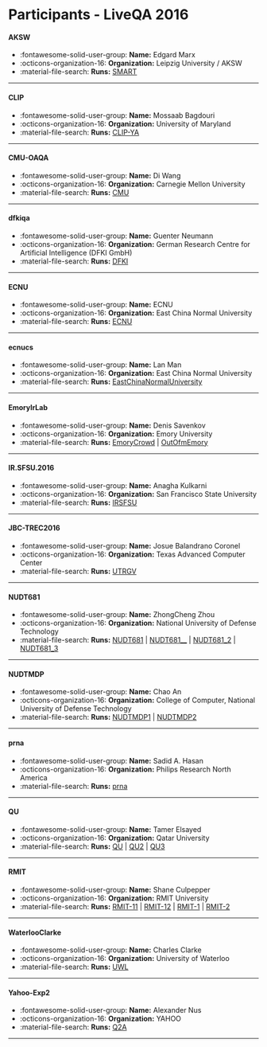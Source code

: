 # Participants - LiveQA 2016 

#### AKSW
 - :fontawesome-solid-user-group: **Name:** Edgard Marx
 - :octicons-organization-16: **Organization:** Leipzig University / AKSW
 - :material-file-search: **Runs:** [SMART](./runs.md#smart)

---
#### CLIP
 - :fontawesome-solid-user-group: **Name:** Mossaab Bagdouri
 - :octicons-organization-16: **Organization:** University of Maryland
 - :material-file-search: **Runs:** [CLIP-YA](./runs.md#clip-ya)

---
#### CMU-OAQA
 - :fontawesome-solid-user-group: **Name:** Di Wang
 - :octicons-organization-16: **Organization:** Carnegie Mellon University
 - :material-file-search: **Runs:** [CMU](./runs.md#cmu)

---
#### dfkiqa
 - :fontawesome-solid-user-group: **Name:** Guenter Neumann
 - :octicons-organization-16: **Organization:** German Research Centre for Artificial Intelligence (DFKI GmbH)
 - :material-file-search: **Runs:** [DFKI](./runs.md#dfki)

---
#### ECNU
 - :fontawesome-solid-user-group: **Name:** ECNU
 - :octicons-organization-16: **Organization:** East China Normal University
 - :material-file-search: **Runs:** [ECNU](./runs.md#ecnu)

---
#### ecnucs
 - :fontawesome-solid-user-group: **Name:** Lan Man
 - :octicons-organization-16: **Organization:** East China Normal University
 - :material-file-search: **Runs:** [EastChinaNormalUniversity](./runs.md#eastchinanormaluniversity)

---
#### EmoryIrLab
 - :fontawesome-solid-user-group: **Name:** Denis Savenkov
 - :octicons-organization-16: **Organization:** Emory University
 - :material-file-search: **Runs:** [EmoryCrowd](./runs.md#emorycrowd) | [OutOfmEmory](./runs.md#outofmemory)

---
#### IR.SFSU.2016
 - :fontawesome-solid-user-group: **Name:** Anagha Kulkarni
 - :octicons-organization-16: **Organization:** San Francisco State University
 - :material-file-search: **Runs:** [IRSFSU](./runs.md#irsfsu)

---
#### JBC-TREC2016
 - :fontawesome-solid-user-group: **Name:** Josue Balandrano Coronel
 - :octicons-organization-16: **Organization:** Texas Advanced Computer Center
 - :material-file-search: **Runs:** [UTRGV](./runs.md#utrgv)

---
#### NUDT681
 - :fontawesome-solid-user-group: **Name:** ZhongCheng Zhou
 - :octicons-organization-16: **Organization:** National University of Defense Technology
 - :material-file-search: **Runs:** [NUDT681](./runs.md#nudt681) | [NUDT681__](./runs.md#nudt681__) | [NUDT681_2](./runs.md#nudt681_2) | [NUDT681_3](./runs.md#nudt681_3)

---
#### NUDTMDP
 - :fontawesome-solid-user-group: **Name:** Chao An
 - :octicons-organization-16: **Organization:** College of Computer, National University of Defense Technology
 - :material-file-search: **Runs:** [NUDTMDP1](./runs.md#nudtmdp1) | [NUDTMDP2](./runs.md#nudtmdp2)

---
#### prna
 - :fontawesome-solid-user-group: **Name:** Sadid A. Hasan
 - :octicons-organization-16: **Organization:** Philips Research North America
 - :material-file-search: **Runs:** [prna](./runs.md#prna)

---
#### QU
 - :fontawesome-solid-user-group: **Name:** Tamer Elsayed
 - :octicons-organization-16: **Organization:** Qatar University
 - :material-file-search: **Runs:** [QU](./runs.md#qu) | [QU2](./runs.md#qu2) | [QU3](./runs.md#qu3)

---
#### RMIT
 - :fontawesome-solid-user-group: **Name:** Shane Culpepper
 - :octicons-organization-16: **Organization:** RMIT University
 - :material-file-search: **Runs:** [RMIT-11](./runs.md#rmit-11) | [RMIT-12](./runs.md#rmit-12) | [RMIT-1](./runs.md#rmit-1) | [RMIT-2](./runs.md#rmit-2)

---
#### WaterlooClarke
 - :fontawesome-solid-user-group: **Name:** Charles Clarke
 - :octicons-organization-16: **Organization:** University of Waterloo
 - :material-file-search: **Runs:** [UWL](./runs.md#uwl)

---
#### Yahoo-Exp2
 - :fontawesome-solid-user-group: **Name:** Alexander Nus
 - :octicons-organization-16: **Organization:** YAHOO
 - :material-file-search: **Runs:** [Q2A](./runs.md#q2a)

---
